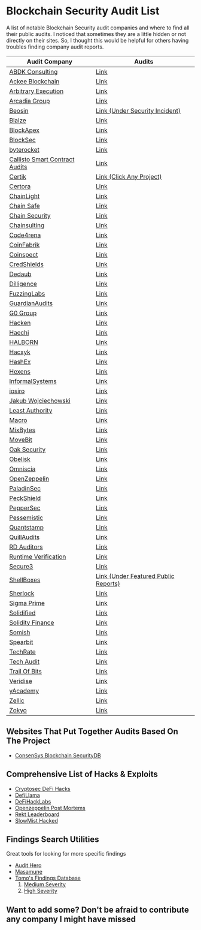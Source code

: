 # Blockchain Security Audit List
A list of notable Blockchain Security audit companies and where to find all their public audits. I noticed that sometimes they are a little hidden or not directly on their sites. So, I thought this would be helpful for others having troubles finding company audit reports.

| Audit Company                                                                        | Audits 
|---|---|
| [ABDK Consulting](https://www.abdk.consulting/)                                      | [Link](https://github.com/abdk-consulting/audits)                                                   |
| [Ackee Blockchain](https://ackeeblockchain.com/blog/)                                | [Link](https://ackeeblockchain.com/blog/category/audits/)                                           |
| [Arbitrary Execution](https://www.arbitraryexecution.com/blog/)                      | [Link](https://github.com/arbitraryexecution/publications)                                           |
| [Arcadia Group](https://arcadiamgroup.com/)                                          | [Link](https://docs.arcadia.agency/audits-and-code-reviews/directory)                               |
| [Beosin](https://beosin.com/)                                                        | [Link (Under Security Incident)](https://beosin.com/resources)                                       |
| [Blaize](https://blaize.tech/security/)                                              | [Link](https://blaize.tech/clients/)   
| [BlockApex](https://blockapex.io)                                                    | [Link](https://blockapex.io/audit-reports/)   
| [BlockSec](https://blocksecteam.com)                                                 | [Link](https://github.com/blocksecaudit/report)                                                     |
| [byterocket](https://byterocket.com/)                                                | [Link](https://byterocket.com/audits)                                                               |
| [Callisto Smart Contract Audits](https://callisto.network/smart-contract-audit/)     | [Link](https://callisto.network/security-audits/)                                                   |
| [Certik](https://www.certik.org/)                                                    | [Link (Click Any Project)](https://www.certik.com/)                                                 |
| [Certora](https://www.certora.com/)                                                  | [Link](https://www.certora.com/#Reports)                                                             |
| [ChainLight](https://chainlight.io/)                                                 | [Link](https://github.com/theori-io/web3-publications)                                               |
| [Chain Safe](https://chainsafe.io/)                                                  | [Link](https://github.com/ChainSafe/audits)                                                         |
| [Chain Security](https://chainsecurity.com/)                                         | [Link](https://chainsecurity.com/audits/)                                                           |
| [Chainsulting](https://chainsulting.de/)                                             | [Link](https://github.com/chainsulting/Smart-Contract-Security-Audits)                               |
| [Code4rena](https://code4rena.com/)                                                  | [Link](https://github.com/orgs/code-423n4/repositories?q=findings&type=all&language=&sort=)    |
| [CoinFabrik](https://www.coinfabrik.com/)                                            | [Link](https://blog.coinfabrik.com/category/smart-contracts/smart-contract-audit-smart-contracts/)    |
| [Coinspect](https://www.coinspect.com/)                                              | [Link](https://github.com/coinspect/publications)                                                   |
| [CredShields](https://credshields.com/index.html)                                    | [Link](https://github.com/Credshields/Audit-Reports)                                                 |
| [Dedaub](https://www.dedaub.com/)                                                    | [Link](https://github.com/Dedaub/audits)                                                             |
| [Dilligence](https://consensys.net/diligence/)                                       | [Link](https://github.com/orgs/ConsenSys/repositories?q=audit&type=all&language=&sort=)    |
| [FuzzingLabs](https://fuzzinglabs.com/)                                              | [Link](https://fuzzinglabs.com/blockchain-security-fuzzing/)                                         |
| [GuardianAudits](https://guardianaudits.com/)                                        | [Link](https://github.com/GuardianAudits/Audits)                                                     |
| [G0 Group](https://github.com/g0-group)                                              | [Link](https://github.com/g0-group/Audits)                                                           |
| [Hacken](https://hacken.io/)                                                         | [Link](https://hacken.io/audits/)                                                                   |
| [Haechi](https://audit.haechi.io/#main)                                              | [Link](https://audit.haechi.io/archive)                                                             |
| [HALBORN](https://halborn.com/)                                                      | [Link](https://github.com/HalbornSecurity/PublicReports)                                             |
| [Hacxyk](https://hacxyk.com/)                                                        | [Link](https://hacxyk.com/)                                                                         |
| [HashEx](https://hashex.org/)                                                        | [Link](https://blog.hashex.org/tagged/audit)                                                         |
| [Hexens](https://hexens.io/)                                                         | [Link](https://hexens.io/audits)                                                                     |
| [InformalSystems](https://informal.systems/)                                         | [Link](https://github.com/informalsystems/audits)                                                   |
| [iosiro](https://www.iosiro.com/)                                                    | [Link](https://www.iosiro.com/audits)                                                               |
| [Jakub Wojciechowski](https://kudelskisecurity.com)                                  | [Link](https://research.kudelskisecurity.com/?s=audit)                                               |
| [Least Authority](https://leastauthority.com/)                                       | [Link](https://leastauthority.com/security-consulting/published-audits/)                             |
| [Macro](https://0xmacro.com/)                                                        | [Link](https://0xmacro.com/library)                                                                 |
| [MixBytes](https://mixbytes.io/)                                                     | [Link](https://github.com/mixbytes/audits_public)                                                   |
| [MoveBit](https://www.movebit.xyz/)                                                  | [Link](https://www.movebit.xyz/#project)                                                             |
| [Oak Security](https://www.oaksecurity.io/)                                          | [Link](https://github.com/oak-security/audit-reports)                                               |
| [Obelisk](https://obeliskauditing.com/)                                              | [Link](https://obeliskauditing.com/audits)                                                           |
| [Omniscia](https://omniscia.io/about-us)                                             | [Link](https://omniscia.io/)                                                                         |
| [OpenZeppelin](https://openzeppelin.com/)                                            | [Link](https://blog.openzeppelin.com/security-audits/)                                               |
| [PaladinSec](https://paladinsec.co/)                                                 | [Link](https://paladinsec.co/audits/)                                                               |
| [PeckShield](https://peckshield.com/en)                                              | [Link](https://github.com/peckshield/publications/tree/master/audit_reports)                         |
| [PepperSec](https://peppersec.com/)                                                  | [Link](https://github.com/peppersec/public-audit-reports)                                           |
| [Pessemistic](https://pessimistic.io/)                                               | [Link](https://github.com/pessimistic-io/audits)                                                     |
| [Quantstamp](https://quantstamp.com/)                                                | [Link](https://github.com/orgs/quantstamp/repositories?q=review&type=all&language=&sort=)           |
| [QuillAudits](https://audits.quillhash.com/smart-contract-audit)                     | [Link](https://audits.quillhash.com/audits)                                                         |
| [RD Auditors](https://www.rdauditors.com/)                                           | [Link](https://www.rdauditors.com/audits/)                                                           |
| [Runtime Verification](https://runtimeverification.com/)                             | [Link](https://github.com/runtimeverification/publications#smart-contracts-security-audit-and-formal-verification)                                        |
| [Secure3](https://www.secure3.io/)                                                   | [Link](https://github.com/orgs/Secure3Audit/repositories)                                           |
| [ShellBoxes](https://audit.shellboxes.com/)                                          | [Link (Under Featured Public Reports)](https://audit.shellboxes.com/)                               |
| [Sherlock](https://www.sherlock.xyz/)                                                | [Link](https://github.com/sherlock-protocol/sherlock-reports)                                       |
| [Sigma Prime](https://sigmaprime.io/)                                                | [Link](https://github.com/sigp/public-audits)                                                       |
| [Solidified](https://solidified.io/)                                                 | [Link](https://github.com/solidified-platform/audits)                                               |
| [Solidity Finance](https://solidity.finance/)                                        | [Link](https://solidity.finance/audits/)                                                             |
| [Somish](https://www.somish.com/blockchain/smart-contract-audit/)                    | [Link](https://www.somish.com/portfolio)                                                             |
| [Spearbit](https://spearbit.com/)                                                    | [Link](https://github.com/spearbit/portfolio)                                                       |
| [TechRate](https://techrate.org/)                                                    | [Link](https://techrate.org/#product-list)                                                           |
| [Tech Audit](https://www.tech-audit.org/)                                            | [Link](https://github.com/Tech-Audit/Smart-Contract-Audits)                                         |
| [Trail Of Bits](https://www.trailofbits.com/)                                        | [Link](https://github.com/trailofbits/publications#smart-contracts)                                 |
| [Veridise](https://veridise.com/)                                                    | [Link](https://veridise.com/#reports)                                                               |
| [yAcademy](https://yacademy.dev/)                                                    | [Link](https://reports.yacademy.dev/)                                                               |
| [Zellic](https://www.zellic.io/)                                                     | [Link](https://github.com/Zellic/publications)                                                       |
| [Zokyo](https://www.zokyo.io/)                                                       | [Link](https://www.zokyo.io/audit-reports)                                                           |


## Websites That Put Together Audits Based On The Project
* [ConsenSys Blockchain SecurityDB](https://consensys.github.io/blockchainSecurityDB/)

## Comprehensive List of Hacks & Exploits
* [Cryptosec DeFi Hacks](https://cryptosec.info/defi-hacks/)
* [DefiLlama](https://defillama.com/hacks)
* [DeFiHackLabs](https://github.com/SunWeb3Sec/DeFiHackLabs)
* [Openzeppelin Post Mortems](https://forum.openzeppelin.com/t/list-of-ethereum-smart-contracts-post-mortems/1191)
* [Rekt Leaderboard](https://rekt.news/leaderboard/)
* [SlowMist Hacked](https://hacked.slowmist.io/en/)

## Findings Search Utilities
Great tools for looking for more specific findings
* [Audit Hero](https://audit-hero.com/finding)
* [Masamune](https://masamune.app/?#)
* [Tomo's Findings Database](https://twitter.com/tom_eth_dev/status/1606832631282565122)
  1. [Medium Severity](https://tom-sol.notion.site/c433c81fc5964fb8b32c59ce98fec3df?v=c5ffb5c86778424c9a1fe3dd6f7f00f3)
  2. [High Severity](https://tom-sol.notion.site/f9d3a62122d34b479b52ea3e0583bd57?v=9c303b31cca845638e78c25da29fa5de)

## Want to add some? Don't be afraid to contribute any company I might have missed
